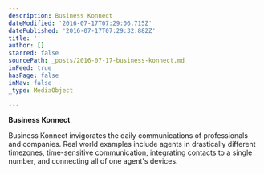 ```yaml
---
description: Business Konnect
dateModified: '2016-07-17T07:29:06.715Z'
datePublished: '2016-07-17T07:29:32.882Z'
title: ''
author: []
starred: false
sourcePath: _posts/2016-07-17-business-konnect.md
inFeed: true
hasPage: false
inNav: false
_type: MediaObject

---
```

**Business Konnect**

Business Konnect invigorates the daily communications of professionals and companies. Real world examples include agents in drastically different timezones, time-sensitive communication, integrating contacts to a single number, and connecting all of one agent's devices.